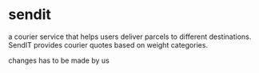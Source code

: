 # sendit
a courier service that helps users deliver parcels to different destinations. SendIT provides courier quotes based on weight categories.

changes has to be made by us

